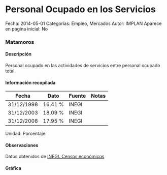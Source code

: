 Personal Ocupado en los Servicios
=====

Fecha: 2014-05-01
Categorías: Empleo, Mercados
Autor: IMPLAN
Aparece en pagina inicial: No

### Matamoros

#### Descripción

Personal ocupado en las actividades de servicios entre personal ocupado total.

<!-- break -->

#### Información recopilada

<table class="table table-hover table-bordered matriz">
  <thead>
    <tr><th>Fecha</th><th>Dato</th><th>Fuente</th><th>Notas</th></tr>
  </thead>
  <tbody>
    <tr><td class="centrado">31/12/1998</td><td class="derecha">16.41 %</td><td>INEGI</td><td></td></tr>
    <tr><td class="centrado">31/12/2003</td><td class="derecha">18.09 %</td><td>INEGI</td><td></td></tr>
    <tr><td class="centrado">31/12/2008</td><td class="derecha">17.95 %</td><td>INEGI</td><td></td></tr>
  </tbody>
</table>

Unidad: Porcentaje.

#### Observaciones

Datos obtenidos de [INEGI. Censos económicos](http://www3.inegi.org.mx/sistemas/saic/)

#### Gráfica

<div id="Morrisoomupgfy" class="grafica"></div>
<script>
  // Gráfica
  if (typeof varMorrisoomupgfy === 'undefined') {
    varMorrisoomupgfy = Morris.Line({
      element: 'Morrisoomupgfy',
      data: [{ fecha: '1998-12-31', dato: 16.4100 },{ fecha: '2003-12-31', dato: 18.0900 },{ fecha: '2008-12-31', dato: 17.9535 }],
      xkey: 'fecha',
      ykeys: ['dato'],
      labels: ['Dato'],
      lineColors: ['#FF5B02'],
      xLabelFormat: function(d) { return d.getDate()+'/'+(d.getMonth()+1)+'/'+d.getFullYear(); },
      dateFormat: function(ts) { var d = new Date(ts); return d.getDate() + '/' + (d.getMonth() + 1) + '/' + d.getFullYear(); }
    });
  }
</script>
